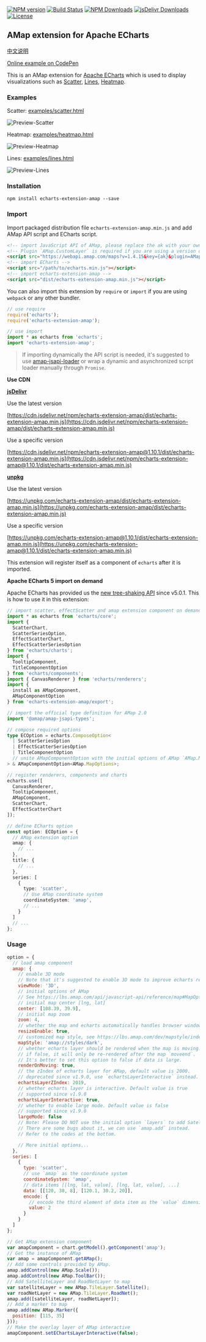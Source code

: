 [![NPM version](https://img.shields.io/npm/v/echarts-extension-amap.svg?style=flat)](https://www.npmjs.org/package/echarts-extension-amap)
[![Build Status](https://github.com/plainheart/echarts-extension-amap/actions/workflows/build.yml/badge.svg)](https://github.com/plainheart/echarts-extension-amap/actions/workflows/build.yml)
[![NPM Downloads](https://img.shields.io/npm/dm/echarts-extension-amap.svg)](https://npmcharts.com/compare/echarts-extension-amap?minimal=true)
[![jsDelivr Downloads](https://data.jsdelivr.com/v1/package/npm/echarts-extension-amap/badge?style=rounded)](https://www.jsdelivr.com/package/npm/echarts-extension-amap)
[![License](https://img.shields.io/npm/l/echarts-extension-amap.svg)](https://github.com/plainheart/echarts-extension-amap/blob/master/LICENSE)

## AMap extension for Apache ECharts

[中文说明](https://github.com/plainheart/echarts-extension-amap/blob/master/README.zh-CN.md)

[Online example on CodePen](https://codepen.io/plainheart/pen/qBbdNYx)

This is an AMap extension for [Apache ECharts](https://echarts.apache.org/en/index.html) which is used to display visualizations such as [Scatter](https://echarts.apache.org/en/option.html#series-scatter), [Lines](https://echarts.apache.org/en/option.html#series-lines), [Heatmap](https://echarts.apache.org/en/option.html#series-heatmap).

### Examples

Scatter: [examples/scatter.html](https://github.com/plainheart/echarts-extension-amap/blob/master/examples/scatter.html)

![Preview-Scatter](https://user-images.githubusercontent.com/26999792/53300484-e2979680-3882-11e9-8fb4-143c4ca4c416.png)

Heatmap: [examples/heatmap.html](https://github.com/plainheart/echarts-extension-amap/blob/master/examples/heatmap.html)

![Preview-Heatmap](https://user-images.githubusercontent.com/26999792/101314208-fadb7880-3892-11eb-902a-8f6f41ffe0fc.png)

Lines: [examples/lines.html](https://github.com/plainheart/echarts-extension-amap/blob/master/examples/lines.html)

![Preview-Lines](https://user-images.githubusercontent.com/26999792/101313379-fca43c80-3890-11eb-9dea-46230dc432d5.gif)

### Installation

```shell
npm install echarts-extension-amap --save
```

### Import

Import packaged distribution file `echarts-extension-amap.min.js` and add AMap API script and ECharts script.

```html
<!-- import JavaScript API of AMap, please replace the ak with your own key and specify the version and plugins you need -->
<!-- Plugin `AMap.CustomLayer` is required if you are using a version of library less than v1.9.0 -->
<script src="https://webapi.amap.com/maps?v=1.4.15&key={ak}&plugin=AMap.Scale,AMap.ToolBar"></script>
<!-- import ECharts -->
<script src="/path/to/echarts.min.js"></script>
<!-- import echarts-extension-amap -->
<script src="dist/echarts-extension-amap.min.js"></script>
```

You can also import this extension by `require` or `import` if you are using `webpack` or any other bundler.

```js
// use require
require('echarts');
require('echarts-extension-amap');

// use import
import * as echarts from 'echarts';
import 'echarts-extension-amap';
```

> If importing dynamically the API script is needed, it's suggested to use [amap-jsapi-loader](https://www.npmjs.com/package/@amap/amap-jsapi-loader) or wrap a dynamic and asynchronized script loader manually through `Promise`.

**Use CDN**

[**jsDelivr**](https://www.jsdelivr.com/)

Use the latest version

[https://cdn.jsdelivr.net/npm/echarts-extension-amap/dist/echarts-extension-amap.min.js](https://cdn.jsdelivr.net/npm/echarts-extension-amap/dist/echarts-extension-amap.min.js)

Use a specific version

[https://cdn.jsdelivr.net/npm/echarts-extension-amap@1.10.1/dist/echarts-extension-amap.min.js](https://cdn.jsdelivr.net/npm/echarts-extension-amap@1.10.1/dist/echarts-extension-amap.min.js)

[**unpkg**](https://unpkg.com/)

Use the latest version

[https://unpkg.com/echarts-extension-amap/dist/echarts-extension-amap.min.js](https://unpkg.com/echarts-extension-amap/dist/echarts-extension-amap.min.js)

Use a specific version

[https://unpkg.com/echarts-extension-amap@1.10.1/dist/echarts-extension-amap.min.js](https://unpkg.com/echarts-extension-amap@1.10.1/dist/echarts-extension-amap.min.js)

This extension will register itself as a component of `echarts` after it is imported.

**Apache ECharts 5 import on demand**

Apache ECharts has provided us the [new tree-shaking API](https://echarts.apache.org/en/tutorial.html#Use%20ECharts%20with%20bundler%20and%20NPM) since v5.0.1. This is how to use it in this extension:

```ts
// import scatter, effectScatter and amap extension component on demand
import * as echarts from 'echarts/core';
import {
  ScatterChart,
  ScatterSeriesOption,
  EffectScatterChart,
  EffectScatterSeriesOption
} from 'echarts/charts';
import {
  TooltipComponent,
  TitleComponentOption
} from 'echarts/components';
import { CanvasRenderer } from 'echarts/renderers';
import {
  install as AMapComponent,
  AMapComponentOption
} from 'echarts-extension-amap/export';

// import the official type definition for AMap 2.0
import '@amap/amap-jsapi-types';

// compose required options
type ECOption = echarts.ComposeOption<
  | ScatterSeriesOption
  | EffectScatterSeriesOption
  | TitleComponentOption
  // unite AMapComponentOption with the initial options of AMap `AMap.MapOptions`
> & AMapComponentOption<AMap.MapOptions>;

// register renderers, components and charts
echarts.use([
  CanvasRenderer,
  TooltipComponent,
  AMapComponent,
  ScatterChart,
  EffectScatterChart
]);

// define ECharts option
const option: ECOption = {
  // AMap extension option
  amap: {
    // ...
  },
  title: {
    // ...
  },
  series: [
    {
      type: 'scatter',
      // Use AMap coordinate system
      coordinateSystem: 'amap',
      // ...
    }
  ]
  // ...
};
```

### Usage

```js
option = {
  // load amap component
  amap: {
    // enable 3D mode
    // Note that it's suggested to enable 3D mode to improve echarts rendering.
    viewMode: '3D',
    // initial options of AMap
    // See https://lbs.amap.com/api/javascript-api/reference/map#MapOption for details
    // initial map center [lng, lat]
    center: [108.39, 39.9],
    // initial map zoom
    zoom: 4,
    // whether the map and echarts automatically handles browser window resize to update itself.
    resizeEnable: true,
    // customized map style, see https://lbs.amap.com/dev/mapstyle/index for details
    mapStyle: 'amap://styles/dark',
    // whether echarts layer should be rendered when the map is moving. Default is true.
    // if false, it will only be re-rendered after the map `moveend`.
    // It's better to set this option to false if data is large.
    renderOnMoving: true,
    // the zIndex of echarts layer for AMap, default value is 2000.
    // deprecated since v1.9.0, use `echartsLayerInteractive` instead.
    echartsLayerZIndex: 2019,
    // whether echarts layer is interactive. Default value is true
    // supported since v1.9.0
    echartsLayerInteractive: true,
    // whether to enable large mode. Default value is false
    // supported since v1.9.0
    largeMode: false
    // Note: Please DO NOT use the initial option `layers` to add Satellite/RoadNet/Other layers now.
    // There are some bugs about it, we can use `amap.add` instead.
    // Refer to the codes at the bottom.

    // More initial options...
  },
  series: [
    {
      type: 'scatter',
      // use `amap` as the coordinate system
      coordinateSystem: 'amap',
      // data items [[lng, lat, value], [lng, lat, value], ...]
      data: [[120, 30, 8], [120.1, 30.2, 20]],
      encode: {
        // encode the third element of data item as the `value` dimension
        value: 2
      }
    }
  ]
};

// Get AMap extension component
var amapComponent = chart.getModel().getComponent('amap');
// Get the instance of AMap
var amap = amapComponent.getAMap();
// Add some controls provided by AMap.
amap.addControl(new AMap.Scale());
amap.addControl(new AMap.ToolBar());
// Add SatelliteLayer and RoadNetLayer to map
var satelliteLayer = new AMap.TileLayer.Satellite();
var roadNetLayer = new AMap.TileLayer.RoadNet();
amap.add([satelliteLayer, roadNetLayer]);
// Add a marker to map
amap.add(new AMap.Marker({
  position: [115, 35]
}));
// Make the overlay layer of AMap interactive
amapComponent.setEChartsLayerInteractive(false);
```
